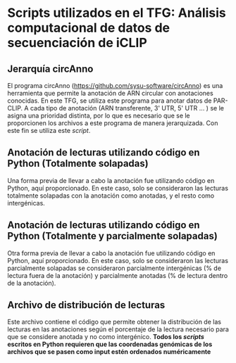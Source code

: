 # Scripts utilizados en el TFG: Análisis computacional de datos de secuenciación de iCLIP
## Jerarquía circAnno
El programa circAnno (https://github.com/sysu-software/circAnno) es una herramienta que permite la anotación de ARN circular con anotaciones conocidas. En este TFG, se utiliza este programa para anotar datos de PAR-CLIP. A cada tipo de anotación (ARN transferente, 3' UTR, 5' UTR ... ) se le asigna una prioridad distinta, por lo que es necesario que se le proporcionen los archivos a este programa de manera jerarquizada. Con este fin se utiliza este _script_. 
## Anotación de lecturas utilizando código en Python (Totalmente solapadas)
Una forma previa de llevar a cabo la anotación fue utilizando código en Python, aquí proporcionado. En este caso, solo se consideraron las lecturas totalmente solapadas con la anotación como anotadas, y el resto como intergénicas.
## Anotación de lecturas utilizando código en Python (Totalmente y parcialmente solapadas)
Otra forma previa de llevar a cabo la anotación fue utilizando código en Python, aquí proporcionado. En este caso, solo se consideraron las lecturas parcialmente solapadas se consideraron parcialmente intergénicas (% de lectura fuera de la anotación) y parcialmente anotadas (% de lectura dentro de la anotación).
## Archivo de distribución de lecturas
Este archivo contiene el código que permite obtener la distribución de las lecturas en las anotaciones según el porcentaje de la lectura necesario para que se considere anotada y no como intergénico.
**Todos los _scripts_ escritos en Python requieren que las coordenadas genómicas de los archivos que se pasen como input estén ordenados numéricamente**
